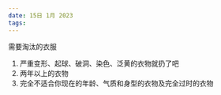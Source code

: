 ```yaml
---
date: 15日 1月 2023
tags: 
---
```

需要淘汰的衣服
1. 严重变形、起球、破洞、染色、泛黄的衣物就扔了吧
2. 两年以上的衣物
3. 完全不适合你现在的年龄、气质和身型的衣物及完全过时的衣物